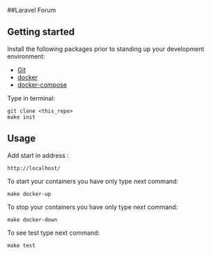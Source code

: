 ##Laravel Forum

## Getting started

Install the following packages prior to standing up your development environment:

- [Git](https://git-scm.com/)
- [docker](https://docs.docker.com/engine/installation/)
- [docker-compose](https://docs.docker.com/compose/install/)

Type in terminal:
```
git clone <this_repo>
make init
```
## Usage
Add start in address :
```
http://localhost/
```
To start your containers you have only type next command:
```
make docker-up
```
To stop your containers you have only type next command:
```
make docker-down
```
To see test type next command:
```
make test
```
